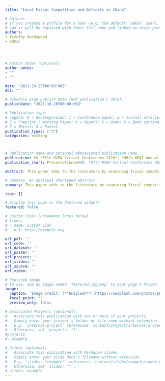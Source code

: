 ```yaml
---
title: "Local Fiscal Competition and Deficits in China"

# Authors
# If you created a profile for a user (e.g. the default `admin` user), write the username (folder name) here
# and it will be replaced with their full name and linked to their profile.
authors:
- Timothy Goodspeed
- admin




# Author notes (optional)
author_notes:
- ""
- ""

date: "2021-10-25T00:00:00Z"
doi: ""

# Schedule page publish date (NOT publication's date).
publishDate: "2021-10-20T00:00:00Z"

# Publication type.
# Legend: 0 = Uncategorized; 1 = Conference paper; 2 = Journal article;
# 3 = Preprint / Working Paper; 4 = Report; 5 = Book; 6 = Book section;
# 7 = Thesis; 8 = Patent
publication_types: ["3"]
categories: working



# Publication name and optional abbreviated publication name.
publication: In *57th MVEA Virtual Conference 2020*, *96th WEAI Annual Conference 2021*, *77th Annual Congress of the IIPF 2021*, *91th SEA Annual Conference 2021*.
publication_short: Presentations&#58; *57th MVEA Virtual Conference 2020*, *96th WEAI Annual Conference 2021*, *77th Annual Congress of the IIPF 2021*, *91th SEA Annual Conference 2021*. **Draft available upon request**

abstract: This paper adds to the literature by examining fiscal competition and deficit financing by local governments in a developing country, China.   We examine a unique revenue source in China, land-use premiums (a type of property tax), in a panel dataset consolidated at the prefectural level from 2006 to 2016. Our results indicate that fiscal competition in land-use premiums exists and is stronger among wealthier than poorer local governments, a result that supports the view of Cai and Treisman (2005) that competition among asymmetrically endowed regions can lead to less discipline.  Moreover, we find higher local deficits are associated with lower land-use premiums, a result that suggests that the local government does not fill any fiscal gap with own revenues.

# Summary. An optional shortened abstract.
summary: This paper adds to the literature by examining fiscal competition and deficit financing by local governments in a developing country, China.

tags: []

# Display this page in the Featured widget?
featured: false

# Custom links (uncomment lines below)
# links:
# - name: Custom Link
#   url: http://example.org

url_pdf: ''
url_code: ''
url_dataset: ''
url_poster: ''
url_project: ''
url_slides: ''
url_source: ''
url_video: ''

# Featured image
# To use, add an image named `featured.jpg/png` to your page's folder.
image:
  caption: 'Image credit: [**Unsplash**](https://unsplash.com/photos/pLCdAaMFLTE)'
  focal_point: ""
  preview_only: false

# Associated Projects (optional).
#   Associate this publication with one or more of your projects.
#   Simply enter your project's folder or file name without extension.
#   E.g. `internal-project` references `content/project/internal-project/index.md`.
#   Otherwise, set `projects: []`.
#projects:
#- example

# Slides (optional).
#   Associate this publication with Markdown slides.
#   Simply enter your slide deck's filename without extension.
#   E.g. `slides: "example"` references `content/slides/example/index.md`.
#   Otherwise, set `slides: ""`.
# slides: example
---
```

